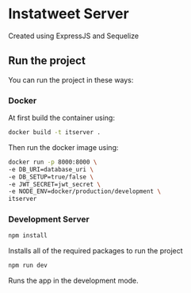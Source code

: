 # Instatweet Server

Created using ExpressJS and Sequelize

## Run the project

You can run the project in these ways:

### Docker

At first build the container using:

```sh
docker build -t itserver .
```

Then run the docker image using:

```sh
docker run -p 8000:8000 \
-e DB_URI=database_uri \
-e DB_SETUP=true/false \
-e JWT_SECRET=jwt_secret \
-e NODE_ENV=docker/production/development \
itserver
```

### Development Server

```sh
npm install
```

Installs all of the required packages to run the project

```sh
npm run dev
```

Runs the app in the development mode.
